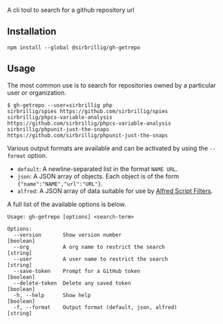 A cli tool to search for a github repository url

## Installation

```
npm install --global @sirbrillig/gh-getrepo
```


## Usage

The most common use is to search for repositories owned by a particular user or organization.

```
$ gh-getrepo --user=sirbrillig php
sirbrillig/spies https://github.com/sirbrillig/spies
sirbrillig/phpcs-variable-analysis https://github.com/sirbrillig/phpcs-variable-analysis
sirbrillig/phpunit-just-the-snaps https://github.com/sirbrillig/phpunit-just-the-snaps
```

Various output formats are available and can be activated by using the `--format` option.

- `default`: A newline-separated list in the format `NAME URL`.
- `json`: A JSON array of objects. Each object is of the form `{"name":"NAME","url":"URL"}`.
- `alfred`: A JSON array of data suitable for use by [Alfred Script Filters](https://www.alfredapp.com/help/workflows/inputs/script-filter/json/).

A full list of the available options is below.

```
Usage: gh-getrepo [options] <search-term>

Options:
  --version       Show version number                                  [boolean]
  --org           A org name to restrict the search                     [string]
  --user          A user name to restrict the search                    [string]
  --save-token    Prompt for a GitHub token                            [boolean]
  --delete-token  Delete any saved token                               [boolean]
  -h, --help      Show help                                            [boolean]
  -f, --format    Output format (default, json, alfred)                 [string]
```
